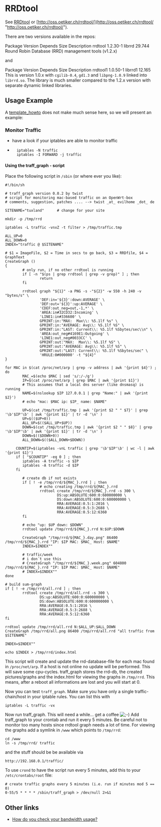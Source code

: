 # RRDtool

See [RRDtool](https://en.wikipedia.org/wiki/RRDtool "https://en.wikipedia.org/wiki/RRDtool") or [http://oss.oetiker.ch/rrdtool/](http://oss.oetiker.ch/rrdtool/ "http://oss.oetiker.ch/rrdtool/").

There are two versions available in the repos:

Package Version Depends Size Description rrdtool 1.2.30-1 librrd 29.744 Round Robin Database (RRD) management tools (v1.2.x)

and

Package Version Depends Size Description rrdtool1 1.0.50-1 librrd1 12.165 This is version 1.0.x with `cgilib-0.4`, `gd1.3` and `libpng-1.0.9` linked into `librrd.so`. The library is much smaller compared to the 1.2.x version with separate dynamic linked libraries.

## Usage Example

A [template\_howto](/meta/template_howto "meta:template_howto") does not make much sense here, so we will present an example:

### Monitor Traffic

- have a look if your iptables are able to monitor traffic
- ```
    iptables -N traffic
    iptables -I FORWARD -j traffic 
  ```

#### Using the traff\_graph - script

Place the following script in `/sbin` (or where ever you like):

```
#!/bin/sh
 
# traff_graph version 0.0.2 by twist
# script for monitoring mac-based traffic on an OpenWrt-box
# comments, suggestion, patches .... --> twist _at_ evilhome _dot_ de
 
SITENAME="tuxland"      # change for your site
 
mkdir -p /tmp/rrd
 
iptables -L traffic -vnxZ -t filter > /tmp/traffic.tmp
 
ALL_UP=0
ALL_DOWN=0
INDEX="traffic @ $SITENAME"
 
# $1 = ImageFile, $2 = Time in secs to go back, $3 = RRDfile, $4 = GraphText
CreateGraph ()
{
        # only run, if no other rrdtool is running
        if [ -n "$(ps | grep rrdtool | grep -v grep)" ] ; then
                return
        fi
 
        rrdtool graph "${1}" -a PNG -s -"${2}" -w 550 -h 240 -v "bytes/s" \
                'DEF:in='${3}':down:AVERAGE' \
                'DEF:out='${3}':up:AVERAGE' \
                'CDEF:out_neg=out,-1,*' \
                'AREA:in#32CD32:Incoming' \
                'LINE1:in#336600' \
                GPRINT:in:"MAX:  Max\\: %5.1lf %s" \
                GPRINT:in:"AVERAGE: Avg\\: %5.1lf %S" \
                GPRINT:in:"LAST: Current\\: %5.1lf %Sbytes/sec\\n" \
                'AREA:out_neg#4169E1:Outgoing' \
                'LINE1:out_neg#0033CC' \
                GPRINT:out:"MAX:  Max\\: %5.1lf %S" \
                GPRINT:out:"AVERAGE: Avg\\: %5.1lf %S" \
                GPRINT:out:"LAST: Current\\: %5.1lf %Sbytes/sec" \
                'HRULE:0#000000' -t "${4}"
}
 
for MAC in $(cat /proc/net/arp | grep -v address | awk '{print $4}') ; do
        MAC_=$(echo $MAC | sed 's/:/-/g')
        IP=$(cat /proc/net/arp | grep $MAC | awk '{print $1}')
        # This assumes that a local dns server (like dnsmasq) is running
        NAME=$(nslookup $IP 127.0.0.1 | grep "Name:" | awk '{print $2}')
        # echo "mac: $MAC ip: $IP_ name: $NAME"
 
        UP=$(cat /tmp/traffic.tmp | awk '{print $2 " " $7}' | grep '\b'$IP'\b' | awk '{print $1}' | tr -d '\n' )
        UP=$(($UP+0))
        ALL_UP=$(($ALL_UP+$UP))
        DOWN=$(cat /tmp/traffic.tmp | awk '{print $2 " " $8}' | grep '\b'$IP'\b' | awk '{print $1}' | tr -d '\n' )
        DOWN=$(($DOWN+0))
        ALL_DOWN=$(($ALL_DOWN+$DOWN))
 
	 COUNTIP=$(iptables -vnL traffic | grep '\b'$IP'\b' | wc -l | awk '{print $1}')
	 if [ "$COUNTIP" -eq 0 ] ; then
		iptables -A traffic -s $IP
		iptables -A traffic -d $IP
	 fi
 
        # create db if not exists
        if [ ! -e /tmp/rrd/${MAC_}.rrd ] ; then
                # echo creating /tmp/rrd/${MAC_}.rrd
                rrdtool create /tmp/rrd/${MAC_}.rrd -s 300 \
                        DS:up:ABSOLUTE:600:0:600000000 \
                        DS:down:ABSOLUTE:600:0:600000000 \
                        RRA:AVERAGE:0.5:1:2016 \
                        RRA:AVERAGE:0.5:3:2688 \
                        RRA:AVERAGE:0.5:12:6360
        fi
 
        # echo "up: $UP down: $DOWN"
        rrdtool update /tmp/rrd/${MAC_}.rrd N:$UP:$DOWN
 
        CreateGraph "/tmp/rrd/${MAC_}.day.png" 86400 /tmp/rrd/${MAC_}.rrd "IP: $IP MAC: $MAC_ Host: $NAME"
        INDEX=$INDEX""
 
        # traffic/week
        # i don´t use this
        # CreateGraph "/tmp/rrd/${MAC_}.week.png" 604800 /tmp/rrd/${MAC_}.rrd "IP: $IP MAC: $MAC_ Host: $NAME"
        # INDEX=$INDEX""
done
 
# build sum-graph
if [ ! -e /tmp/rrd/all.rrd ] ; then
        rrdtool create /tmp/rrd/all.rrd -s 300 \
                DS:up:ABSOLUTE:600:0:600000000 \
                DS:down:ABSOLUTE:600:0:600000000 \
                RRA:AVERAGE:0.5:1:2016 \
                RRA:AVERAGE:0.5:3:2688 \
                RRA:AVERAGE:0.5:12:6360
fi
 
rrdtool update /tmp/rrd/all.rrd N:$ALL_UP:$ALL_DOWN
CreateGraph /tmp/rrd/all.png 86400 /tmp/rrd/all.rrd "all traffic from $SITENAME"
 
INDEX=$INDEX""
 
echo $INDEX > /tmp/rrd/index.html
```

This script will create and update the rrd-database-file for each mac found in `/proc/net/arp`. If a host is not online no update will be performed. This will save some cpu-cycles. traff\_graph stores the rrd-db, the created pictures/graphs and the index.html for viewing the graphs in `/tmp/rrd`. This means, after a reboot all informations are lost and you will start at 0.

Now you can test `traff_graph`. Make sure you have only a single traffic-chain/host in your iptable rules. You can list this with

```
iptables -L traffic -vx
```

Now run traff\_graph. This will need a while... get a coffee ![;-)](/lib/images/smileys/wink.svg) Add traff\_graph to your crontab and run it every 5 minutes. Be careful not to monitor too many hosts since rrdtool graph needs a lot of time. For viewing the graphs add a symlink in `/www` which points to `/tmp/rrd`:

```
cd /www
ln -s /tmp/rrd/ traffic 
```

and the stuff should be be available via

```
http://192.168.0.1/traffic/
```

To use `crond` to have the script run every 5 minutes, add this to your `/etc/crontabs/root` file:

```
# create traffic graphs every 5 minutes (i.e. run if minutes mod 5 == 0)
0-55/5 * * * * /sbin/traff_graph > /dev/null 2>&1
```

## Other links

- [How do you check your bandwidth usage?](http://forum.openwrt.org/viewtopic.php?id=3741 "http://forum.openwrt.org/viewtopic.php?id=3741")
